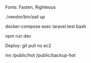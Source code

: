 Fonts: Fasten, Righteous

./vendor/bin/sail up

docker-compose exec laravel.test bash

npm run dev

Deploy:
git pull no ec2

mv /public/hot /public/backup-hot 
